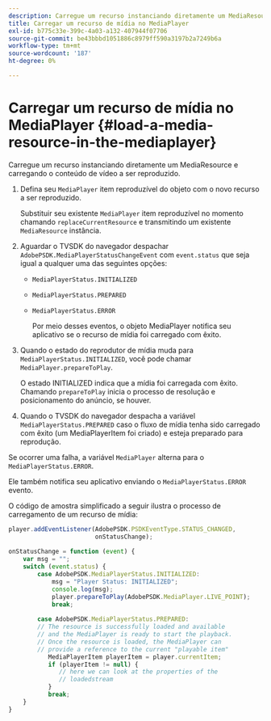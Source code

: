 ```yaml
---
description: Carregue um recurso instanciando diretamente um MediaResource e carregando o conteúdo de vídeo a ser reproduzido.
title: Carregar um recurso de mídia no MediaPlayer
exl-id: b775c33e-399c-4a03-a132-407944f07706
source-git-commit: be43bbbd1051886c8979ff590a3197b2a7249b6a
workflow-type: tm+mt
source-wordcount: '187'
ht-degree: 0%

---
```


# Carregar um recurso de mídia no MediaPlayer {#load-a-media-resource-in-the-mediaplayer}

Carregue um recurso instanciando diretamente um MediaResource e carregando o conteúdo de vídeo a ser reproduzido.

1. Defina seu `MediaPlayer` item reproduzível do objeto com o novo recurso a ser reproduzido.

   Substituir seu existente `MediaPlayer` item reproduzível no momento chamando `replaceCurrentResource` e transmitindo um existente `MediaResource` instância.

1. Aguardar o TVSDK do navegador despachar `AdobePSDK.MediaPlayerStatusChangeEvent` com `event.status` que seja igual a qualquer uma das seguintes opções:

   * `MediaPlayerStatus.INITIALIZED`
   * `MediaPlayerStatus.PREPARED`
   * `MediaPlayerStatus.ERROR`

      Por meio desses eventos, o objeto MediaPlayer notifica seu aplicativo se o recurso de mídia foi carregado com êxito.

1. Quando o estado do reprodutor de mídia muda para `MediaPlayerStatus.INITIALIZED`, você pode chamar `MediaPlayer.prepareToPlay`.

   O estado INITIALIZED indica que a mídia foi carregada com êxito. Chamando `prepareToPlay` inicia o processo de resolução e posicionamento do anúncio, se houver.
1. Quando o TVSDK do navegador despacha a variável `MediaPlayerStatus.PREPARED` caso o fluxo de mídia tenha sido carregado com êxito (um MediaPlayerItem foi criado) e esteja preparado para reprodução.

Se ocorrer uma falha, a variável `MediaPlayer` alterna para o `MediaPlayerStatus.ERROR`.

Ele também notifica seu aplicativo enviando o `MediaPlayerStatus.ERROR` evento.

><!--<a id="example_3774607C6F08473282CF0CB7F3D82373"></a>-->

O código de amostra simplificado a seguir ilustra o processo de carregamento de um recurso de mídia:

```js
player.addEventListener(AdobePSDK.PSDKEventType.STATUS_CHANGED,  
                        onStatusChange); 
 
onStatusChange = function (event) { 
    var msg = ""; 
    switch (event.status) { 
        case AdobePSDK.MediaPlayerStatus.INITIALIZED: 
            msg = "Player Status: INITIALIZED"; 
            console.log(msg); 
            player.prepareToPlay(AdobePSDK.MediaPlayer.LIVE_POINT); 
            break; 
 
        case AdobePSDK.MediaPlayerStatus.PREPARED: 
        // The resource is successfully loaded and available 
        // and the MediaPlayer is ready to start the playback. 
        // Once the resource is loaded, the MediaPlayer can 
        // provide a reference to the current "playable item" 
           MediaPlayerItem playerItem = player.currentItem; 
           if (playerItem != null) {  
              // here we can look at the properties of the  
              // loadedstream 
           } 
           break; 
    } 
}
```
